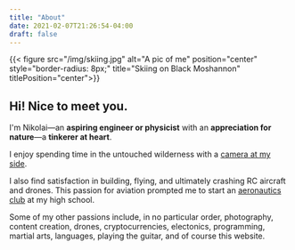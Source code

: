 ```yaml
---
title: "About"
date: 2021-02-07T21:26:54-04:00
draft: false
---
```

{{< figure src="/img/skiing.jpg" alt="A pic of me" position="center" style="border-radius: 8px;" title="Skiing on Black Moshannon" titlePosition="center">}}

## Hi! Nice to meet you.

I'm Nikolai—an **aspiring engineer or physicist** with an **appreciation for nature**—a **tinkerer at heart**.

I enjoy spending time in the untouched wilderness with a [camera at my side](/gallery).

I also find satisfaction in building, flying, and ultimately crashing RC aircraft and drones. This passion for aviation prompted me to start an [aeronautics club](https://shmac.netlify.app/) at my high school.

Some of my other passions include, in no particular order, photography, content creation, drones, cryptocurrencies, electonics, programming, martial arts, languages, playing the guitar, and of course this website.
